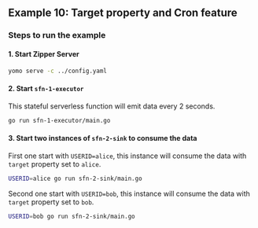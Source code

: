 ## Example 10: Target property and Cron feature

### Steps to run the example

#### 1. Start Zipper Server

```bash
yomo serve -c ../config.yaml
```

#### 2. Start `sfn-1-executor`

This stateful serverless function will emit data every 2 seconds.

```bash
go run sfn-1-executor/main.go
```

#### 3. Start two instances of `sfn-2-sink` to consume the data

First one start with `USERID=alice`, this instance will consume the data with `target` property set to `alice`.

```bash
USERID=alice go run sfn-2-sink/main.go
```

Second one start with `USERID=bob`, this instance will consume the data with `target` property set to `bob`.

```bash
USERID=bob go run sfn-2-sink/main.go
```
